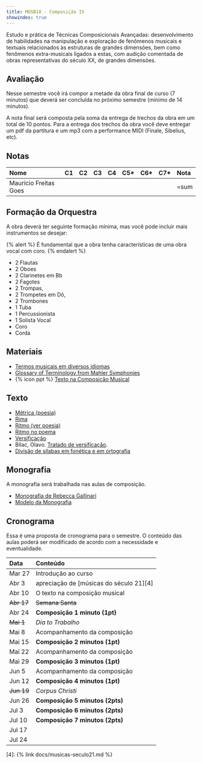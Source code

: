 ```yaml
---
title: MUSB18 - Composição IX
showindex: true
---
```


Estudo e prática de Técnicas Composicionais Avançadas: desenvolvimento de
habilidades na manipulação e exploração de fenômenos musicais e textuais
relacionados às estruturas de grandes dimensões, bem como fenômenos
extra-musicais ligados a estas, com audição comentada de obras representativas
do século XX, de grandes dimensões.


## Avaliação

Nesse semestre você irá compor a metade da obra final de curso (7 minutos) que
deverá ser concluída no próximo semestre (mínimo de 14 minutos).

A nota final será composta pela soma da entrega de trechos da obra em um total
de 10 pontos. Para a entrega dos trechos da obra você deve entregar um pdf da
partitura e um mp3 com a performance MIDI (Finale, Sibelius, etc).

## Notas

| Nome                  | C1 | C2 | C3 | C4 | C5* | C6* | C7* | Nota |
|:----------------------|:---|:---|:---|:---|:----|:----|:----|:-----|
| Mauricio Freitas Goes |    |    |    |    |     |     |     | =sum |


## Formação da Orquestra

A obra deverá ter seguinte formação mínima, mas você pode incluir mais
instrumentos se desejar:

{% alert %}
É fundamental que a obra tenha características de uma obra vocal com coro.
{% endalert %}

- 2 Flautas
- 2 Oboes
- 2 Clarinetes em Bb
- 2 Fagotes
- 2 Trompas,
- 2 Trompetes em Dó,
- 2 Trombones
- 1 Tuba
- 1 Percussionista
- 1 Solista Vocal
- Coro
- Corda

## Materiais

- [Termos musicais em diversos idiomas](https://web.library.yale.edu/cataloging/music/instname)
- [Glossary of Terminology from Mahler Symphonies](https://www.orchestralibrary.com/reftables/mahler2gloss.html)
- {% icon ppt %} [Texto na Composição Musical][1]

## Texto

- [Métrica (poesia)](http://pt.wikipedia.org/wiki/Métrica_(poesia))
- [Rima](http://pt.wikipedia.org/wiki/Rima)
- [Ritmo (ver poesia)](http://pt.wikipedia.org/wiki/Ritmo)
- [Ritmo no poema](http://pt.wikipedia.org/wiki/Ritmo_no_poema)
- [Versificação](http://pt.wikipedia.org/wiki/Versificação)
- Bilac, Olavo. [Tratado de versificação](https://digital.bbm.usp.br/handle/bbm/4711).
- [Divisão de sílabas em fonética e em ortografia](http://www.academia.org.br/artigos/divisao-de-silabas-em-fonetica-e-em-ortografia)


## Monografia

A monografia será trabalhada nas aulas de composição.

- [Monografia de Rebecca Gallinari][2]
- [Modelo da Monografia][3]

[1]: https://www.icloud.com/iclouddrive/0eb2fV0vh_mh-VoIioGq-pvyA
[2]: https://www.icloud.com/iclouddrive/028K4RWG0lA0ZC0d540OybYqA#Monografia_Rebecca
[3]: https://www.icloud.com/iclouddrive/00693UKcLaSE2HZFjZsa96syg#Modelo_Monografia


## Cronograma

Essa é uma proposta de cronograma para o semestre. O conteúdo das aulas poderá
ser modificado de acordo com a necessidade e eventualidade.

| Data       | Conteúdo                                |
|:-----------|:----------------------------------------|
| Mar 27     | Introdução ao curso                     |
| Abr 3      | apreciação de [músicas do século 21][4] |
| Abr 10     | O texto na composição musical           |
| ~~Abr 17~~ | ~~Semana Santa~~                        |
| Abr 24     | **Composição 1 minuto (1pt)**           |
| ~~Mai 1~~  | *Dia to Trabalho*                       |
| Mai 8      | Acompanhamento da composição            |
| Mai 15     | **Composição 2 minutos (1pt)**          |
| Mai 22     | Acompanhamento da composição            |
| Mai 29     | **Composição 3 minutos (1pt)**          |
| Jun 5      | Acompanhamento da composição            |
| Jun 12     | **Composição 4 minutos (1pt)**          |
| ~~Jun 19~~ | *Corpus Christi*                        |
| Jun 26     | **Composição 5 minutos (2pts)**         |
| Jul 3      | **Composição 6 minutos (2pts)**         |
| Jul 10     | **Composição 7 minutos (2pts)**         |
| Jul 17     |                                         |
| Jul 24     |                                         |

[4]: {% link docs/musicas-seculo21.md %}
